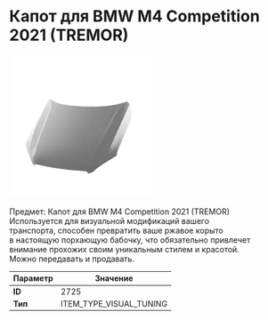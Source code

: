 # Капот для BMW M4 Competition 2021 (TREMOR)

![Item Image](../img/2725.webp?raw=true)

Предмет: Капот для BMW M4 Competition 2021 (TREMOR)<br>Используется для визуальной модификаций вашего<br>транспорта, способен превратить ваше ржавое корыто<br>в настоящую порхающую бабочку, что обязательно привлечет<br>внимание прохожих своим уникальным стилем и красотой.<br>Можно передавать и продавать.


| Параметр | Значение |
|----------|----------|
| **ID** | 2725 |
| **Тип** | ITEM_TYPE_VISUAL_TUNING |

